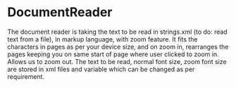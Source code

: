 # DocumentReader
The document reader is taking the text to be read in strings.xml (to do: read text from a file), in markup language, with zoom feature.
It fits the characters in pages as per your device size, and on zoom in, rearranges the pages keeping you on same start of page where user clicked to zoom in. Allows us to zoom out. 
The text to be read, normal font size, zoom font size are stored in xml files and variable which can be changed as per requirement.
